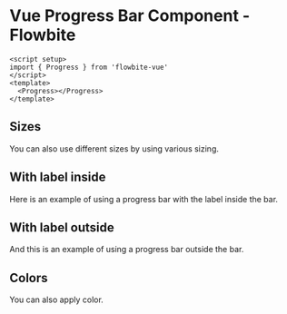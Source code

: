 <script setup>
import ProgressExample from './examples/ProgressExample.vue'
</script>
# Vue Progress Bar Component - Flowbite

```vue
<script setup>
import { Progress } from 'flowbite-vue'
</script>
<template>
  <Progress></Progress>
</template>
```

<ProgressExample />

## Sizes
You can also use different sizes by using various sizing.

## With label inside
Here is an example of using a progress bar with the label inside the bar.

## With label outside
And this is an example of using a progress bar outside the bar.

## Colors
You can also apply color.
